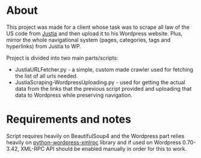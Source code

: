 # About

This project was made for a client whose task was to scrape all law of the US code from [Justia](https://www.justia.com/) and then upload it to his Wordpress website. Plus, mirror the whole navigational system (pages, categories, tags and hyperlinks) from Justia to WP. 

Project is divided into two main parts/scripts:
 - JustiaURLFetcher.py - a simple, custom made crawler used for fetching the list of all urls needed.
 - JustiaScraping-WordpressUploading.py - used for getting the actual data from the links that the previous script provided and uploading that data to Wordpress while preserving navigation.

# Requirements and notes
Script requires heavily on BeautifulSoup4 and the Wordpress part relies heavily on [python-wordpress-xmlrpc](https://python-wordpress-xmlrpc.readthedocs.io/en/latest/) library and if used on Wordpress 0.70-3.42, XML-RPC API should be enabled manually in order for this to work. 
